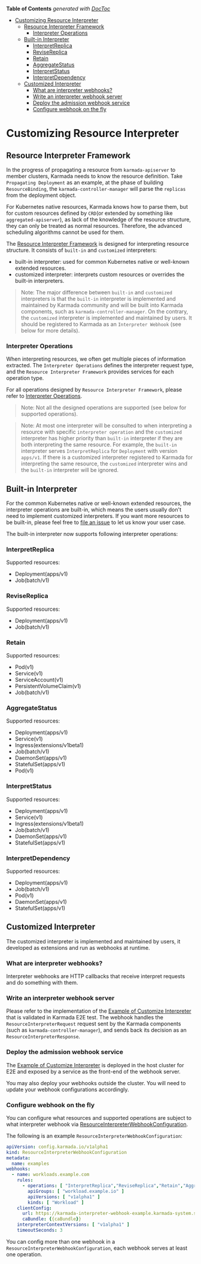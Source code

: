 <!-- START doctoc generated TOC please keep comment here to allow auto update -->
<!-- DON'T EDIT THIS SECTION, INSTEAD RE-RUN doctoc TO UPDATE -->
**Table of Contents**  *generated with [DocToc](https://github.com/thlorenz/doctoc)*

- [Customizing Resource Interpreter](#customizing-resource-interpreter)
  - [Resource Interpreter Framework](#resource-interpreter-framework)
    - [Interpreter Operations](#interpreter-operations)
  - [Built-in Interpreter](#built-in-interpreter)
    - [InterpretReplica](#interpretreplica)
    - [ReviseReplica](#revisereplica)
    - [Retain](#retain)
    - [AggregateStatus](#aggregatestatus)
    - [InterpretStatus](#interpretstatus)
    - [InterpretDependency](#interpretdependency)
  - [Customized Interpreter](#customized-interpreter)
    - [What are interpreter webhooks?](#what-are-interpreter-webhooks)
    - [Write an interpreter webhook server](#write-an-interpreter-webhook-server)
    - [Deploy the admission webhook service](#deploy-the-admission-webhook-service)
    - [Configure webhook on the fly](#configure-webhook-on-the-fly)

<!-- END doctoc generated TOC please keep comment here to allow auto update -->

# Customizing Resource Interpreter

## Resource Interpreter Framework

In the progress of propagating a resource from `karmada-apiserver` to member clusters, Karmada needs to know the 
resource definition. Take `Propagating Deployment` as an example, at the phase of building `ResourceBinding`, the 
`karmada-controller-manager` will parse the `replicas` from the deployment object.

For Kubernetes native resources, Karmada knows how to parse them, but for custom resources defined by `CRD`(or extended
by something like `aggregated-apiserver`), as lack of the knowledge of the resource structure, they can only be treated 
as normal resources. Therefore, the advanced scheduling algorithms cannot be used for them.

The [Resource Interpreter Framework][1] is designed for interpreting resource structure. It consists of `built-in` and 
`customized` interpreters:
- built-in interpreter: used for common Kubernetes native or well-known extended resources.
- customized interpreter: interprets custom resources or overrides the built-in interpreters.

> Note: The major difference between `built-in` and `customized` interpreters is that the `built-in` interpreter is 
> implemented and maintained by Karmada community and will be built into Karmada components, such as 
> `karmada-controller-manager`. On the contrary, the `customized` interpreter is implemented and maintained by users.
> It should be registered to Karmada as an `Interpreter Webhook` (see below for more details).

### Interpreter Operations

When interpreting resources, we often get multiple pieces of information extracted. The `Interpreter Operations`
defines the interpreter request type, and the `Resource Interpreter Framework` provides services for each operation 
type. 

For all operations designed by `Resource Interpreter Framework`, please refer to [Interpreter Operations][2].

> Note: Not all the designed operations are supported (see below for supported operations).

> Note: At most one interpreter will be consulted to when interpreting a resource with specific `interpreter operation`
> and the `customized` interpreter has higher priority than `built-in` interpreter if they are both interpreting the same 
> resource. 
> For example, the `built-in` interpreter serves `InterpretReplica` for `Deployment` with version `apps/v1`. If there 
> is a customized interpreter registered to Karmada for interpreting the same resource, the `customized` interpreter wins and the 
> `built-in` interpreter will be ignored.

## Built-in Interpreter

For the common Kubernetes native or well-known extended resources, the interpreter operations are built-in, which means
the users usually don't need to implement customized interpreters. If you want more resources to be built-in,
please feel free to [file an issue][3] to let us know your user case.

The built-in interpreter now supports following interpreter operations:

### InterpretReplica

Supported resources:
- Deployment(apps/v1)
- Job(batch/v1)

### ReviseReplica

Supported resources:
- Deployment(apps/v1)
- Job(batch/v1)

### Retain

Supported resources:
- Pod(v1)
- Service(v1)
- ServiceAccount(v1)
- PersistentVolumeClaim(v1)
- Job(batch/v1)

### AggregateStatus

Supported resources:
- Deployment(apps/v1)
- Service(v1)
- Ingress(extensions/v1beta1)
- Job(batch/v1)
- DaemonSet(apps/v1)
- StatefulSet(apps/v1)
- Pod(v1)

### InterpretStatus

Supported resources:
- Deployment(apps/v1)
- Service(v1)
- Ingress(extensions/v1beta1)
- Job(batch/v1)
- DaemonSet(apps/v1)
- StatefulSet(apps/v1)

### InterpretDependency

Supported resources:
- Deployment(apps/v1)
- Job(batch/v1)
- Pod(v1)
- DaemonSet(apps/v1)
- StatefulSet(apps/v1)

## Customized Interpreter

The customized interpreter is implemented and maintained by users, it developed as extensions and 
run as webhooks at runtime.

### What are interpreter webhooks?

Interpreter webhooks are HTTP callbacks that receive interpret requests and do something with them.

### Write an interpreter webhook server

Please refer to the implementation of the [Example of Customize Interpreter][4] that is validated 
in Karmada E2E test. The webhook handles the `ResourceInterpreterRequest` request sent by the 
Karmada components (such as `karmada-controller-manager`), and sends back its decision as an 
`ResourceInterpreterResponse`.

### Deploy the admission webhook service

The [Example of Customize Interpreter][4] is deployed in the host cluster for E2E and exposed by 
a service as the front-end of the webhook server.

You may also deploy your webhooks outside the cluster. You will need to update your webhook 
configurations accordingly.

### Configure webhook on the fly

You can configure what resources and supported operations are subject to what interpreter webhook 
via [ResourceInterpreterWebhookConfiguration][5]. 

The following is an example `ResourceInterpreterWebhookConfiguration`:
```yaml
apiVersion: config.karmada.io/v1alpha1
kind: ResourceInterpreterWebhookConfiguration
metadata:
  name: examples
webhooks:
  - name: workloads.example.com
    rules:
      - operations: [ "InterpretReplica","ReviseReplica","Retain","AggregateStatus" ]
        apiGroups: [ "workload.example.io" ]
        apiVersions: [ "v1alpha1" ]
        kinds: [ "Workload" ]
    clientConfig:
      url: https://karmada-interpreter-webhook-example.karmada-system.svc:443/interpreter-workload
      caBundle: {{caBundle}}
    interpreterContextVersions: [ "v1alpha1" ]
    timeoutSeconds: 3
```

You can config more than one webhook in a `ResourceInterpreterWebhookConfiguration`, each webhook
serves at least one operation.

[1]: https://github.com/karmada-io/karmada/tree/master/docs/proposals/resource-interpreter-webhook
[2]: https://github.com/karmada-io/karmada/blob/master/pkg/apis/config/v1alpha1/resourceinterpreterwebhook_types.go#L71-L108
[3]: https://github.com/karmada-io/karmada/issues/new?assignees=&labels=kind%2Ffeature&template=enhancement.md
[4]: https://github.com/karmada-io/karmada/tree/master/examples/customresourceinterpreter
[5]: https://github.com/karmada-io/karmada/blob/master/pkg/apis/config/v1alpha1/resourceinterpreterwebhook_types.go#L16
[6]: https://github.com/karmada-io/karmada/blob/master/examples/customresourceinterpreter/webhook-configuration.yaml